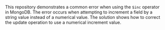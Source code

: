 This repository demonstrates a common error when using the `$inc` operator in MongoDB. The error occurs when attempting to increment a field by a string value instead of a numerical value.  The solution shows how to correct the update operation to use a numerical increment value.